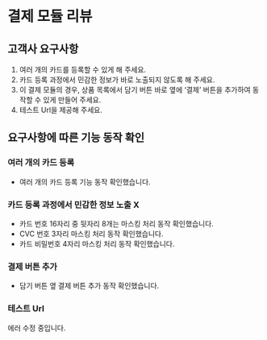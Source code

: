 # 결제 모듈 리뷰

## 고객사 요구사항
1. 여러 개의 카드를 등록할 수 있게 해 주세요.
2. 카드 등록 과정에서 민감한 정보가 바로 노출되지 않도록 해 주세요.
3. 이 결제 모듈의 경우, 상품 목록에서 담기 버튼 바로 옆에 ‘결제’ 버튼을 추가하여 동작할 수 있게 만들어 주세요.
4. 테스트 Url을 제공해 주세요.

## 요구사항에 따른 기능 동작 확인
### 여러 개의 카드 등록
- 여러 개의 카드 등록 기능 동작 확인했습니다.
### 카드 등록 과정에서 민감한 정보 노출 X
- 카드 번호 16자리 중 뒷자리 8개는 마스킹 처리 동작 확인했습니다.
- CVC 번호 3자리 마스킹 처리 동작 확인했습니다.
- 카드 비밀번호 4자리 마스킹 처리 동작 확인했습니다.
### 결제 버튼 추가
- 담기 버튼 옆 결제 버튼 추가 동작 확인했습니다.
### 테스트 Url
에러 수정 중입니다.
